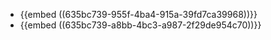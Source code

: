 - {{embed ((635bc739-955f-4ba4-915a-39fd7ca39968))}}
- {{embed ((635bc739-a8bb-4bc3-a987-2f29de954c70))}}